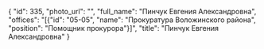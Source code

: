 {
    "id": 335,
    "photo_url": "",
    "full_name": "Пинчук Евгения Александровна",
    "offices": "[{\"id\": \"05-05\", \"name\": \"Прокуратура Воложинского района\", \"position\": \"Помощник прокурора\"}]",
    "title": "Пинчук Евгения Александровна"
}
